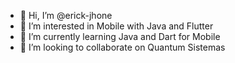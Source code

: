 - 👋 Hi, I’m @erick-jhone
- 👀 I’m interested in Mobile with Java and Flutter 
- 🌱 I’m currently learning Java and Dart for Mobile
- 💞️ I’m looking to collaborate on Quantum Sistemas


